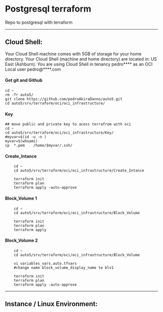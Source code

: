 # Postgresql terraform

Repo to postgresql with terraform 

---




## Cloud Shell:

Your Cloud Shell machine comes with 5GB of storage for your home directory. Your Cloud Shell (machine and home directory) are located in: US East (Ashburn).
You are using Cloud Shell in tenancy pedro**** as an OCI Local user pedro@****.com

#### Get git and Github 
    cd ~
    rm -fr auto5/
    git clone https://github.com/pedroAkiraDanno/auto5.git
    cd auto5/srv/terraform/oci/oci_infrastructure/

#### Key 
    ## move public and private key to acess terrafrom with oci 
    cd ~    
    cd auto5/srv/terraform/oci/oci_infrastructure/Key/
    #myvar=$(id -u -n )
    myvar=$(whoami)
    cp  *.pem    /home/$myvar/.ssh/


#### Create_Intance
        cd ~   
        cd auto5/srv/terraform/oci/oci_infrastructure/Create_Intance

        terraform init
        terraform plan
        terraform apply -auto-approve


#### Block_Volume 1 
        cd ~   
        cd auto5/srv/terraform/oci/oci_infrastructure/Block_Volume

        terraform init
        terraform plan
        terraform apply 



#### Block_Volume 2
        cd ~   
        cd auto5/srv/terraform/oci/oci_infrastructure/Block_Volume

        vi variables_vars.auto.tfvars 
        #change name block_volume_display_name to blv1

        terraform init
        terraform plan
        terraform apply -auto-approve




---

## Instance / Linux Environment:



